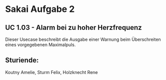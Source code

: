 # Sakai Aufgabe 2
## UC 1.03 - Alarm bei zu hoher Herzfrequenz
Dieser Usecase beschreibt die Ausgabe einer Warnung beim Überschreiten eines vorgegebenen Maximalpuls.

## Sturiende:
Koutny Amelie, Sturm Felix, Holzknecht Rene

